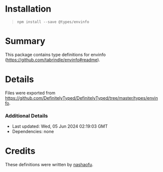 # Installation
> `npm install --save @types/envinfo`

# Summary
This package contains type definitions for envinfo (https://github.com/tabrindle/envinfo#readme).

# Details
Files were exported from https://github.com/DefinitelyTyped/DefinitelyTyped/tree/master/types/envinfo.

### Additional Details
 * Last updated: Wed, 05 Jun 2024 02:19:03 GMT
 * Dependencies: none

# Credits
These definitions were written by [nashaofu](https://github.com/nashaofu).
